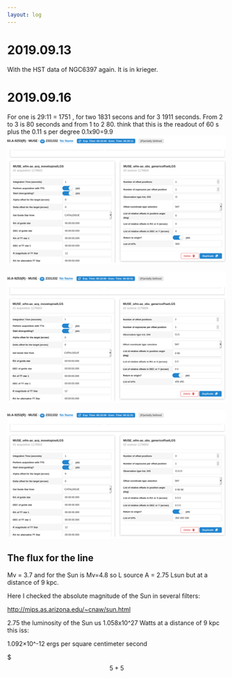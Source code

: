 ```yaml
---
layout: log
---
```


# 2019.09.13


With the HST data of NGC6397 again. It is in krieger.


# 2019.09.16

For one is 29:11 = 1751 , for two 1831 secons and for 3 1911 seconds. From 2 to 3 is 80 seconds and from 1 to 2 80. 
 think that this is the readout of 60 s plus the 0.11 s per degree 0.1x90=9.9
![One Exposure](./assets/oneexp.png)

![Two Exposure](./assets/twoexp.png)

![Three Exp](./assets/threeexp.png)


## The flux for the line

Mv = 3.7 and for the Sun is Mv=4.8 so L source A = 2.75 Lsun but at a distance of 9 kpc.


Here I checked the absolute magnitude of the Sun in several filters:

http://mips.as.arizona.edu/~cnaw/sun.html


2.75 the luminosity of the Sun us 1.058x10^27 Watts at a distance of 9 kpc this iss:

1.092×10^-12 ergs per square centimeter second

$$$5+5$$
